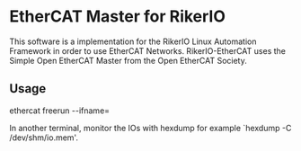 # EtherCAT Master for RikerIO

This software is a implementation for the RikerIO Linux Automation Framework in order to use EtherCAT Networks. RikerIO-EtherCAT uses the Simple Open EtherCAT Master from the Open EtherCAT Society.

## Usage

ethercat freerun --ifname=<network interface>

In another terminal, monitor the IOs with hexdump for example `hexdump -C /dev/shm/io.mem'.



